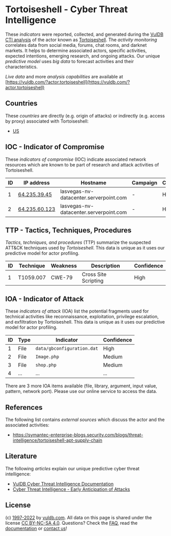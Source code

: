 # Tortoiseshell - Cyber Threat Intelligence

These _indicators_ were reported, collected, and generated during the [VulDB CTI analysis](https://vuldb.com/?kb.cti) of the actor known as [Tortoiseshell](https://vuldb.com/?actor.tortoiseshell). The _activity monitoring_ correlates data from social media, forums, chat rooms, and darknet markets. It helps to determine associated actors, specific activities, expected intentions, emerging research, and ongoing attacks. Our unique _predictive model_ uses _big data_ to forecast activities and their characteristics.

_Live data_ and more _analysis capabilities_ are available at [https://vuldb.com/?actor.tortoiseshell](https://vuldb.com/?actor.tortoiseshell)

## Countries

These _countries_ are directly (e.g. origin of attacks) or indirectly (e.g. access by proxy) associated with Tortoiseshell:

* [US](https://vuldb.com/?country.us)

## IOC - Indicator of Compromise

These _indicators of compromise_ (IOC) indicate associated network resources which are known to be part of research and attack activities of Tortoiseshell.

ID | IP address | Hostname | Campaign | Confidence
-- | ---------- | -------- | -------- | ----------
1 | [64.235.39.45](https://vuldb.com/?ip.64.235.39.45) | lasvegas-nv-datacenter.serverpoint.com | - | High
2 | [64.235.60.123](https://vuldb.com/?ip.64.235.60.123) | lasvegas-nv-datacenter.serverpoint.com | - | High

## TTP - Tactics, Techniques, Procedures

_Tactics, techniques, and procedures_ (TTP) summarize the suspected ATT&CK techniques used by _Tortoiseshell_. This data is unique as it uses our predictive model for actor profiling.

ID | Technique | Weakness | Description | Confidence
-- | --------- | -------- | ----------- | ----------
1 | T1059.007 | CWE-79 | Cross Site Scripting | High

## IOA - Indicator of Attack

These _indicators of attack_ (IOA) list the potential fragments used for technical activities like reconnaissance, exploitation, privilege escalation, and exfiltration by Tortoiseshell. This data is unique as it uses our predictive model for actor profiling.

ID | Type | Indicator | Confidence
-- | ---- | --------- | ----------
1 | File | `data/gbconfiguration.dat` | High
2 | File | `Image.php` | Medium
3 | File | `shop.php` | Medium
4 | ... | ... | ...

There are 3 more IOA items available (file, library, argument, input value, pattern, network port). Please use our online service to access the data.

## References

The following list contains _external sources_ which discuss the actor and the associated activities:

* https://symantec-enterprise-blogs.security.com/blogs/threat-intelligence/tortoiseshell-apt-supply-chain

## Literature

The following _articles_ explain our unique predictive cyber threat intelligence:

* [VulDB Cyber Threat Intelligence Documentation](https://vuldb.com/?kb.cti)
* [Cyber Threat Intelligence - Early Anticipation of Attacks](https://www.scip.ch/en/?labs.20201022)

## License

(c) [1997-2022](https://vuldb.com/?kb.changelog) by [vuldb.com](https://vuldb.com/?kb.about). All data on this page is shared under the license [CC BY-NC-SA 4.0](https://creativecommons.org/licenses/by-nc-sa/4.0/). Questions? Check the [FAQ](https://vuldb.com/?kb.faq), read the [documentation](https://vuldb.com/?kb) or [contact us](https://vuldb.com/?contact)!
